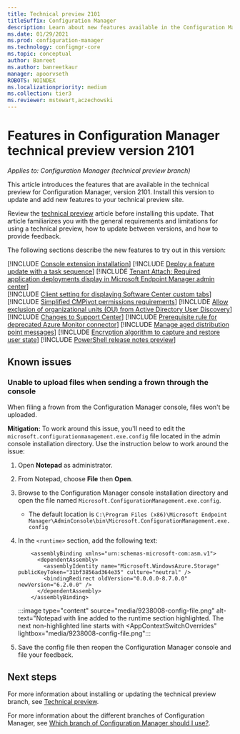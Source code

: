 ```yaml
---
title: Technical preview 2101
titleSuffix: Configuration Manager
description: Learn about new features available in the Configuration Manager technical preview branch version 2101.
ms.date: 01/29/2021
ms.prod: configuration-manager
ms.technology: configmgr-core
ms.topic: conceptual
author: Banreet
ms.author: banreetkaur
manager: apoorvseth
ROBOTS: NOINDEX
ms.localizationpriority: medium
ms.collection: tier3
ms.reviewer: mstewart,aczechowski
---
```


# Features in Configuration Manager technical preview version 2101

*Applies to: Configuration Manager (technical preview branch)*

This article introduces the features that are available in the technical preview for Configuration Manager, version 2101. Install this version to update and add new features to your technical preview site.

Review the [technical preview](../technical-preview.md) article before installing this update. That article familiarizes you with the general requirements and limitations for using a technical preview, how to update between versions, and how to provide feedback.

The following sections describe the new features to try out in this version:

<!-- [!INCLUDE [Example feature name](includes/2101/1234567.md)] -->

[!INCLUDE [Console extension installation](includes/2101/3555909.md)]
[!INCLUDE [Deploy a feature update with a task sequence](includes/2101/3555906.md)]
[!INCLUDE [Tenant Attach: Required application deployments display in Microsoft Endpoint Manager admin center](includes/2101/8795301.md)]      
[!INCLUDE [Client setting for displaying Software Center custom tabs](includes/2101/9142301.md)]
[!INCLUDE [Simplified CMPivot permissions requirements](includes/2101/7898885.md)]
[!INCLUDE [Allow exclusion of organizational units (OU) from Active Directory User Discovery](includes/2101/5193509.md)]
[!INCLUDE [Changes to Support Center](includes/2101/8693068.md)]
[!INCLUDE [Prerequisite rule for deprecated Azure Monitor connector](includes/2101/8269855.md)]
[!INCLUDE [Manage aged distribution point messages](includes/2101/8561493.md)]
[!INCLUDE [Encryption algorithm to capture and restore user state](includes/2101/9171505.md)]
[!INCLUDE [PowerShell release notes preview](includes/2101/8905809.md)]


## Known issues
### Unable to upload files when sending a frown through the console
<!--9238008-->
When filing a frown from the Configuration Manager console, files won't be uploaded.  

**Mitigation:** To work around this issue, you'll need to edit the `microsoft.configurationmanagement.exe.config` file located in the admin console installation directory. Use the instruction below to work around the issue:

1. Open **Notepad** as administrator.
1. From Notepad, choose **File** then **Open**.
1. Browse to the Configuration Manager console installation directory and open the file named `Microsoft.ConfigurationManagement.exe.config`. 
   - The default location is `C:\Program Files (x86)\Microsoft Endpoint Manager\AdminConsole\bin\Microsoft.ConfigurationManagement.exe.config`

1. In the `<runtime>` section, add the following text:

   ```text
       <assemblyBinding xmlns="urn:schemas-microsoft-com:asm.v1">
         <dependentAssembly>
           <assemblyIdentity name="Microsoft.WindowsAzure.Storage" publicKeyToken="31bf3856ad364e35" culture="neutral" />
           <bindingRedirect oldVersion="0.0.0.0-8.7.0.0" newVersion="6.2.0.0" />
         </dependentAssembly>
       </assemblyBinding>
   ```
      :::image type="content" source="media/9238008-config-file.png" alt-text="Notepad with line added to the runtime section highlighted. The next non-highlighted line starts with &lt;AppContextSwitchOverrides" lightbox="media/9238008-config-file.png":::

1. Save the config file then reopen the Configuration Manager console and file your feedback. 
 



<!--
## General known issues

[!INCLUDE [Azure AD authentication doesn't work](includes/2101/known-issue-7569264.md)]
-->

## Next steps

For more information about installing or updating the technical preview branch, see [Technical preview](../technical-preview.md).

For more information about the different branches of Configuration Manager, see [Which branch of Configuration Manager should I use?](../../understand/which-branch-should-i-use.md).
